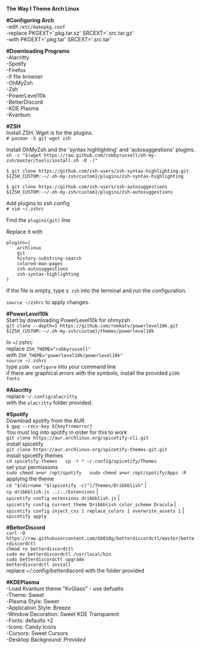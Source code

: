 **The Way I Theme Arch Linux**  
  
**#Configuring Arch**  
-edit `/etc/makepkg.conf`  
-replace PKGEXT='.pkg.tar.xz' SRCEXT='.src.tar.gz'  
-with PKGEXT='.pkg.tar' SRCEXT='.src.tar'  

**#Downloading Programs**  
-Alacritty  
-Spotify  
-Firefox  
-lf file browser  
-OhMyZsh  
-Zsh  
-PowerLevel10k  
-BetterDiscord  
-KDE Plasma  
-Kvantum  
  
**#ZSH**  
Install ZSH. Wget is for the plugins.  
`# pacman -S git wget zsh`  
  
Install OhMyZsh and the 'syntax highlighitng' and 'autosuggestions' plugins.  
`sh -c "$(wget https://raw.github.com/robbyrussell/oh-my-zsh/master/tools/install.sh -O -)"`  
  
`$ git clone https://github.com/zsh-users/zsh-syntax-highlighting.git ${ZSH_CUSTOM:-~/.oh-my-zsh/custom}/plugins/zsh-syntax-highlighting`  
  
`$ git clone https://github.com/zsh-users/zsh-autosuggestions ${ZSH_CUSTOM:-~/.oh-my-zsh/custom}/plugins/zsh-autosuggestions`  
  
Add plugins to zsh config  
`# vim ~/.zshrc`  
  
Find the `plugins(git)` line  
  
Replace it with 
```
plugins=(  
    archlinux  
    git  
    history-substring-search  
    colored-man-pages  
    zsh-autosuggestions  
    zsh-syntax-highlighting  
)
```
If the file is empty, type `$ zsh` into the terminal and run the configuration.  
  
`source ~/zshrc` to apply changes.  
  
**#PowerLevel10k**  
Start by downloading PowerLevel10k for ohmyzsh  
`git clone --depth=1 https://github.com/romkatv/powerlevel10k.git ${ZSH_CUSTOM:-~/.oh-my-zsh/custom}/themes/powerlevel10k`  
  
In ~/.zshrc  
replace `ZSH_THEME="robbyrussell"`  
with `ZSH_THEME="powerlevel10k/powerlevel10k"`  
`source ~/.zshrc`  
type `p10k configure` into your command line  
if there are graphical errors with the symbols, install the provided `p10k fonts`  
  
**#Alacritty**  
replace `~/.config/alacritty`  
with the `alacritty` folder provided.  
  
**#Spotify**  
Download spotify from the AUR  
`$ gpg --recv-key ${keyfromerror}`  
You must log into spotify in order for this to work  
`git clone https://aur.archlinux.org/spicetify-cli.git`  
install spicetify  
`git clone https://aur.archlinux.org/spicetify-themes-git.git`  
install spicetify themes  
`cd spicetify-themes  
cp -r * ~/.config/spicetify/Themes`  
set your permissions  
`sudo chmod a+wr /opt/spotify  
sudo chmod a+wr /opt/spotify/Apps -R`  
applying the theme  
`cd "$(dirname "$(spicetify -c)")/Themes/Dribbblish"` |  
`cp dribbblish.js ../../Extensions` |  
`spicetify config extensions dribbblish.js` |  
`spicetify config current_theme Dribbblish color_scheme Dracula` |  
`spicetify config inject_css 1 replace_colors 1 overwrite_assets 1` |  
`spicetify apply`  
  
**#BetterDiscord**  
`curl -O https://raw.githubusercontent.com/bb010g/betterdiscordctl/master/betterdiscordctl`  
`chmod +x betterdiscordctl`  
`sudo mv betterdiscordctl /usr/local/bin`  
`sudo betterdiscordctl upgrade`  
`betterdiscordctl install`  
replace ~/.config/betterdiscord with the folder provided  
  
**#KDEPlasma**  
-Load Kvantum theme "KvGlass" - use defualts  
-Theme: Sweet  
-Plasma Style: Sweet  
-Applicatoin Style: Breeze  
-Window Decoration: Sweet KDE Transparent  
-Fonts: defaults +2  
-Icons: Candy Icons  
-Cursors: Sweet Cursors  
-Desktop Background: *Provided*  
